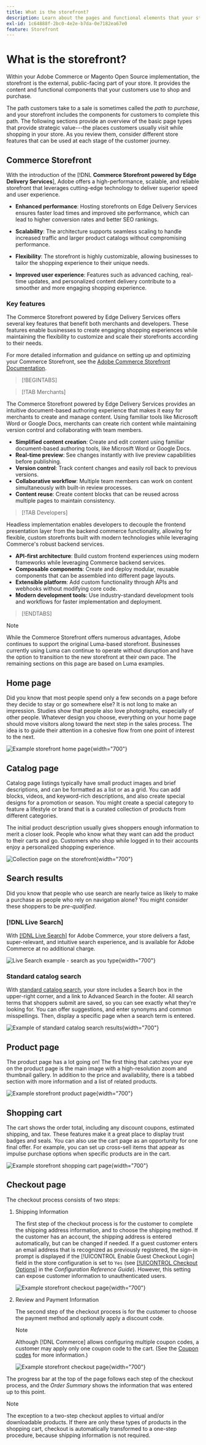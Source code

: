```yaml
---
title: What is the storefront?
description: Learn about the pages and functional elements that your store can provide to support the shopping experience for your customers.
exl-id: 1c64888f-2bc0-4e2e-b7da-0e7182ea67e0
feature: Storefront
---
```

# What is the storefront?

Within your Adobe Commerce or Magento Open Source implementation, the storefront is the external, public-facing part of your store. It provides the content and functional components that your customers use to shop and purchase.

The path customers take to a sale is sometimes called the _path to purchase_, and your storefront includes the components for customers to complete this path. The following sections provide an overview of the basic page types that provide strategic value---the places customers usually visit while shopping in your store. As you review them, consider different store features that can be used at each stage of the customer journey.

## Commerce Storefront

With the introduction of the [!DNL **Commerce Storefront powered by Edge Delivery Services**], Adobe offers a high-performance, scalable, and reliable storefront that leverages cutting-edge technology to deliver superior speed and user experience.

- **Enhanced performance**: Hosting storefronts on Edge Delivery Services ensures faster load times and improved site performance, which can lead to higher conversion rates and better SEO rankings.

- **Scalability**: The architecture supports seamless scaling to handle increased traffic and larger product catalogs without compromising performance.

- **Flexibility**: The storefront is highly customizable, allowing businesses to tailor the shopping experience to their unique needs.

- **Improved user experience**: Features such as advanced caching, real-time updates, and personalized content delivery contribute to a smoother and more engaging shopping experience.

### Key features

The Commerce Storefront powered by Edge Delivery Services offers several key features that benefit both merchants and developers. These features enable businesses to create engaging shopping experiences while maintaining the flexibility to customize and scale their storefronts according to their needs.

For more detailed information and guidance on setting up and optimizing your Commerce Storefront, see the [Adobe Commerce Storefront Documentation](https://experienceleague.adobe.com/en/docs/commerce).

>[!BEGINTABS]

>[!TAB Merchants]

The Commerce Storefront powered by Edge Delivery Services provides an intuitive document-based authoring experience that makes it easy for merchants to create and manage content. Using familiar tools like Microsoft Word or Google Docs, merchants can create rich content while maintaining version control and collaborating with team members.

- **Simplified content creation**: Create and edit content using familiar document-based authoring tools, like Microsift Word or Google Docs.
- **Real-time preview**: See changes instantly with live preview capabilities before publishing.
- **Version control**: Track content changes and easily roll back to previous versions.
- **Collaborative workflow**: Multiple team members can work on content simultaneously with built-in review processes.
- **Content reuse**: Create content blocks that can be reused across multiple pages to maintain consistency.

>[!TAB Developers]

Headless implementation enables developers to decouple the frontend presentation layer from the backend commerce functionality, allowing for flexible, custom storefronts built with modern technologies while leveraging Commerce's robust backend services.

- **API-first architecture**: Build custom frontend experiences using modern frameworks while leveraging Commerce backend services.
- **Composable components**: Create and deploy modular, reusable components that can be assembled into different page layouts.
- **Extensible platform**: Add custom functionality through APIs and webhooks without modifying core code.
- **Modern development tools**: Use industry-standard development tools and workflows for faster implementation and deployment.

>[!ENDTABS]

>[!NOTE]
>
>While the Commerce Storefront offers numerous advantages, Adobe continues to support the original Luma-based storefront. Businesses currently using Luma can continue to operate without disruption and have the option to transition to the new storefront at their own pace. The remaining sections on this page are based on Luma examples.

## Home page

Did you know that most people spend only a few seconds on a page before they decide to stay or go somewhere else? It is not long to make an impression. Studies show that people also love photographs, especially of other people. Whatever design you choose, everything on your home page should move visitors along toward the next step in the sales process. The idea is to guide their attention in a cohesive flow from one point of interest to the next.

![Example storefront home page](./assets/storefront-homepage-full.png){width="700"}

## Catalog page

Catalog page listings typically have small product images and brief descriptions, and can be formatted as a list or as a grid. You can add blocks, videos, and keyword-rich descriptions, and also create special designs for a promotion or season. You might create a special category to feature a lifestyle or brand that is a curated collection of products from different categories.

The initial product description usually gives shoppers enough information to merit a closer look. People who know what they want can add the product to their carts and go. Customers who shop while logged in to their accounts enjoy a personalized shopping experience.

![Collection page on the storefront](./assets/storefront-collection-page.png){width="700"}

## Search results

Did you know that people who use search are nearly twice as likely to make a purchase as people who rely on navigation alone? You might consider these shoppers to be _pre-qualified_.

### [!DNL Live Search]

With [[!DNL Live Search]](https://experienceleague.adobe.com/en/docs/commerce/live-search/overview) for Adobe Commerce, your store delivers a fast, super-relevant, and intuitive search experience, and is available for Adobe Commerce at no additional charge.

![Live Search example - search as you type](./assets/storefront-search-as-you-type.png){width="700"}

### Standard catalog search

With [standard catalog search](../catalog/search.md), your store includes a Search box in the upper-right corner, and a link to Advanced Search in the footer. All search terms that shoppers submit are saved, so you can see exactly what they're looking for. You can offer suggestions, and enter synonyms and common misspellings. Then, display a specific page when a search term is entered.

![Example of standard catalog search results](./assets/storefront-search-results-page-full.png){width="700"}

## Product page

The product page has a lot going on! The first thing that catches your eye on the product page is the main image with a high-resolution zoom and thumbnail gallery. In addition to the price and availability, there is a tabbed section with more information and a list of related products.

![Example storefront product page](./assets/storefront-product-page-full-m.png){width="700"}

## Shopping cart

The cart shows the order total, including any discount coupons, estimated shipping, and tax. These features make it a great place to display trust badges and seals. You can also use the cart page as an opportunity for one final offer. For example, you can set up cross-sell items that appear as impulse purchase options when specific products are in the cart.

![Example storefront shopping cart page](./assets/storefront-cart-full.png){width="700"}

## Checkout page

The checkout process consists of two steps:

1. Shipping Information

   The first step of the checkout process is for the customer to complete the shipping address information, and to choose the shipping method. If the customer has an account, the shipping address is entered automatically, but can be changed if needed.
   If a guest customer enters an email address that is recognized as previously registered, the sign-in prompt is displayed if the [!UICONTROL Enable Guest Checkout Login] field in the store configuration is set to `Yes` (see [[!UICONTROL Checkout Options]](../configuration-reference/sales/checkout.md#checkout-options) in the _Configuration Reference Guide_). However, this setting can expose customer information to unauthenticated users.

   ![Example storefront checkout page](./assets/storefront-checkout-shipping-full.png){width="700"}

1. Review and Payment Information

   The second step of the checkout process is for the customer to choose the payment method and optionally apply a discount code.

   >[!NOTE]
   >
   >Although [!DNL Commerce] allows configuring multiple coupon codes, a customer may apply only one coupon code to the cart. (See the [Coupon codes](../merchandising-promotions/price-rules-cart-coupon.md#coupon-codes) for more information.)

   ![Example storefront checkout page](./assets/storefront-checkout-payment-full.png){width="700"}

The progress bar at the top of the page follows each step of the checkout process, and the _Order Summary_ shows the information that was entered up to this point.

>[!NOTE]
>
>The exception to a two-step checkout applies to virtual and/or downloadable products. If there are only these types of products in the shopping cart, checkout is automatically transformed to a one-step procedure, because shipping information is not required.
